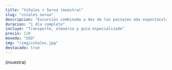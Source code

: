 ```yaml
---
title: "Viñales + Soroa (muestra)"
slug: "vinales-soroa"
descripcion: "Excursión combinada a dos de los paisajes más espectaculares de Cuba"
duracion: "1 día completo"
incluye: "Transporte, almuerzo y guía especializado"
precio: 120
moneda: "USD"
img: "/img/viñales.jpg"
destacado: true
---
```


(muestra)
